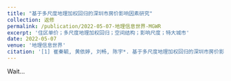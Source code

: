 ```yaml
---
title: "基于多尺度地理加权回归的深圳市房价影响因素研究"
collection: 返修
permalink: /publication/2022-05-07-地理信息世界-MGWR
excerpt: '住区单价；多尺度地理加权回归；空间结构；影响尺度；特大城市'
date: 2022-05-07
venue: '地理信息世界'
citation: '[1] 崔秦毓, 黄依婷, 刘畅, 陈宇*. 基于多尺度地理加权回归的深圳市房价影响因素研究[J]. 地理信息世界.（返修）'
---
```

Wait...
